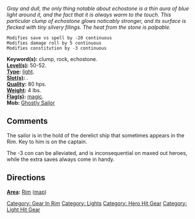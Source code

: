 *Gray and dull, the only thing notable about echostone is a thin aura of
blue light around it, and the fact that it is always warm to the touch.
This particular clump of echostone glows noticably stronger, and its
surface is flecked with tiny silvery filings. The heat from the stone is
palpable.*

`Modifies save vs spell by -20 continuous`  
`Modifies damage roll by 5 continuous`  
`Modifies constitution by -3 continuous`

**Keyword(s):** clump, rock, echostone.  
**[Level(s)](Object_Level "wikilink"):** 50-52.  
**[Type](:Category:_Object_Types "wikilink"):**
[light](:Category:_Lights "wikilink").  
**[Slot(s)](Object_Slots "wikilink"):** <used as light>.  
**[Quality](Object_Quality "wikilink"):** 80 hps.  
**[Weight](Object_Weight "wikilink"):** 4 lbs.  
**[Flag(s)](:Category:_Object_Flags "wikilink"):**
[magic](Magic_Flag "wikilink").  
**Mob:** [Ghostly Sailor](Ghostly_Sailor "wikilink")  

## Comments

The sailor is in the hold of the derelict ship that sometimes appears in
the Rim. Key to him is on the captain.

The -3 con can be alleviated, and is inconsequential on maxed out
heroes, while the extra saves always come in handy.

## Directions

**[Area](:Category:_Areas "wikilink"):** [
Rim](:Category:_Rim "wikilink") ([map](Rim_Map "wikilink"))  

[Category: Gear In Rim](Category:_Gear_In_Rim "wikilink") [Category:
Lights](Category:_Lights "wikilink") [Category: Hero Hit
Gear](Category:_Hero_Hit_Gear "wikilink") [Category: Light Hit
Gear](Category:_Light_Hit_Gear "wikilink")
